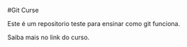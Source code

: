 #Git Curse

Este é um repositorio teste para ensinar como git funciona.

Saiba mais no link do curso.